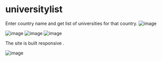 # universitylist
Enter country name and get list of universities for that country.
![image](https://github.com/Zoyaaaaaaa/universitylist/assets/126981793/56668716-dc7a-456f-be5d-106cc168876b)

![image](https://github.com/Zoyaaaaaaa/universitylist/assets/126981793/76f1a285-30d1-434b-a937-44688ef91611)
![image](https://github.com/Zoyaaaaaaa/universitylist/assets/126981793/804d3c78-438b-464a-a98c-4d4b5392ed89)
![image](https://github.com/Zoyaaaaaaa/universitylist/assets/126981793/00f59bdb-d7d5-40a6-8be1-23afc42a1f3d)

The site is built responsive .

![image](https://github.com/Zoyaaaaaaa/universitylist/assets/126981793/076c45aa-bf3c-4e73-8f5b-5f890a37a6fc)

